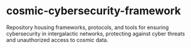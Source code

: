 # cosmic-cybersecurity-framework
Repository housing frameworks, protocols, and tools for ensuring cybersecurity in intergalactic networks, protecting against cyber threats and unauthorized access to cosmic data.
